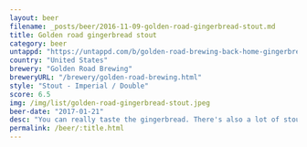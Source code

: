 ```yaml
---
layout: beer
filename: _posts/beer/2016-11-09-golden-road-gingerbread-stout.md
title: Golden road gingerbread stout
category: beer
untappd: "https://untappd.com/b/golden-road-brewing-back-home-gingerbread-stout/526280"
country: "United States"
brewery: "Golden Road Brewing"
breweryURL: "/brewery/golden-road-brewing.html"
style: "Stout - Imperial / Double"
score: 6.5
img: /img/list/golden-road-gingerbread-stout.jpeg
beer-date: "2017-01-21"
desc: "You can really taste the gingerbread. There's also a lot of stoutiness. Can't say I would buy another but it's very interesting"
permalink: /beer/:title.html
---
```

